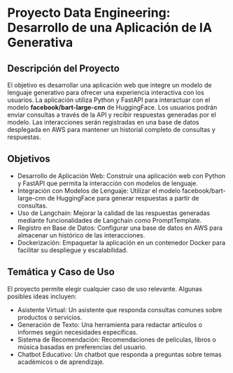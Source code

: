 # Proyecto Data Engineering: Desarrollo de una Aplicación de IA Generativa

## Descripción del Proyecto
El objetivo es desarrollar una aplicación web que integre un modelo de lenguaje generativo para ofrecer una experiencia interactiva con los usuarios. La aplicación utiliza Python y FastAPI para interactuar con el modelo **facebook/bart-large-cnn** de HuggingFace. Los usuarios podrán enviar consultas a través de la API y recibir respuestas generadas por el modelo. Las interacciones serán registradas en una base de datos desplegada en AWS para mantener un historial completo de consultas y respuestas.

## Objetivos
- Desarrollo de Aplicación Web: Construir una aplicación web con Python y FastAPI que permita la interacción con modelos de lenguaje.
- Integración con Modelos de Lenguaje: Utilizar el modelo facebook/bart-large-cnn de HuggingFace para generar respuestas a partir de consultas.
- Uso de Langchain: Mejorar la calidad de las respuestas generadas mediante funcionalidades de Langchain como PromptTemplate.
- Registro en Base de Datos: Configurar una base de datos en AWS para almacenar un histórico de las interacciones.
- Dockerización: Empaquetar la aplicación en un contenedor Docker para facilitar su despliegue y escalabilidad.

## Temática y Caso de Uso
El proyecto permite elegir cualquier caso de uso relevante. Algunas posibles ideas incluyen:

- Asistente Virtual: Un asistente que responda consultas comunes sobre productos o servicios.
- Generación de Texto: Una herramienta para redactar artículos o informes según necesidades específicas.
- Sistema de Recomendación: Recomendaciones de películas, libros o música basadas en preferencias del usuario.
- Chatbot Educativo: Un chatbot que responda a preguntas sobre temas académicos o de aprendizaje.
